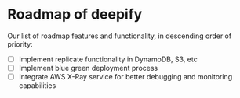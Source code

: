 Roadmap of deepify
==================

Our list of roadmap features and functionality, in descending order of priority:

- [ ] Implement replicate functionality in DynamoDB, S3, etc
- [ ] Implement blue green deployment process
- [ ] Integrate AWS X-Ray service for better debugging and monitoring capabilities
